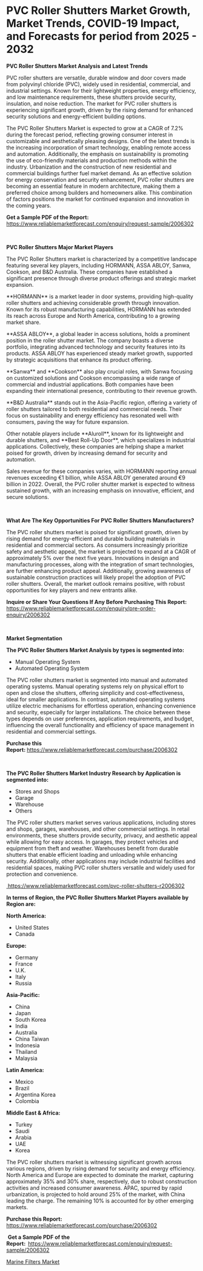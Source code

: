 <p><h1>PVC Roller Shutters Market Growth, Market Trends, COVID-19 Impact, and Forecasts for period from 2025 - 2032</h1></p><p><strong>PVC Roller Shutters Market Analysis and Latest Trends</strong></p>
<p><p>PVC roller shutters are versatile, durable window and door covers made from polyvinyl chloride (PVC), widely used in residential, commercial, and industrial settings. Known for their lightweight properties, energy efficiency, and low maintenance requirements, these shutters provide security, insulation, and noise reduction. The market for PVC roller shutters is experiencing significant growth, driven by the rising demand for enhanced security solutions and energy-efficient building options.</p><p>The PVC Roller Shutters Market is expected to grow at a CAGR of 7.2% during the forecast period, reflecting growing consumer interest in customizable and aesthetically pleasing designs. One of the latest trends is the increasing incorporation of smart technology, enabling remote access and automation. Additionally, the emphasis on sustainability is promoting the use of eco-friendly materials and production methods within the industry. Urbanization and the construction of new residential and commercial buildings further fuel market demand. As an effective solution for energy conservation and security enhancement, PVC roller shutters are becoming an essential feature in modern architecture, making them a preferred choice among builders and homeowners alike. This combination of factors positions the market for continued expansion and innovation in the coming years.</p></p>
<p><strong>Get a Sample PDF of the Report:&nbsp;</strong> <a href="https://www.reliablemarketforecast.com/enquiry/request-sample/2006302?utm_campaign=2308&utm_medium=2&utm_source=Github&utm_content=ia&utm_term=10042025&utm_id=pvc-roller-shutters">https://www.reliablemarketforecast.com/enquiry/request-sample/2006302</a></p>
<p>&nbsp;</p>
<p><strong>PVC Roller Shutters Major Market Players</strong></p>
<p><p>The PVC Roller Shutters market is characterized by a competitive landscape featuring several key players, including HORMANN, ASSA ABLOY, Sanwa, Cookson, and B&D Australia. These companies have established a significant presence through diverse product offerings and strategic market expansion.</p><p>**HORMANN** is a market leader in door systems, providing high-quality roller shutters and achieving considerable growth through innovation. Known for its robust manufacturing capabilities, HORMANN has extended its reach across Europe and North America, contributing to a growing market share.</p><p>**ASSA ABLOY**, a global leader in access solutions, holds a prominent position in the roller shutter market. The company boasts a diverse portfolio, integrating advanced technology and security features into its products. ASSA ABLOY has experienced steady market growth, supported by strategic acquisitions that enhance its product offering.</p><p>**Sanwa** and **Cookson** also play crucial roles, with Sanwa focusing on customized solutions and Cookson encompassing a wide range of commercial and industrial applications. Both companies have been expanding their international presence, contributing to their revenue growth.</p><p>**B&D Australia** stands out in the Asia-Pacific region, offering a variety of roller shutters tailored to both residential and commercial needs. Their focus on sustainability and energy efficiency has resonated well with consumers, paving the way for future expansion.</p><p>Other notable players include **Aluroll**, known for its lightweight and durable shutters, and **Best Roll-Up Door**, which specializes in industrial applications. Collectively, these companies are helping shape a market poised for growth, driven by increasing demand for security and automation.</p><p>Sales revenue for these companies varies, with HORMANN reporting annual revenues exceeding €1 billion, while ASSA ABLOY generated around €9 billion in 2022. Overall, the PVC roller shutter market is expected to witness sustained growth, with an increasing emphasis on innovative, efficient, and secure solutions.</p></p>
<p>&nbsp;</p>
<p><strong>What Are The Key Opportunities For PVC Roller Shutters Manufacturers?</strong></p>
<p><p>The PVC roller shutters market is poised for significant growth, driven by rising demand for energy-efficient and durable building materials in residential and commercial sectors. As consumers increasingly prioritize safety and aesthetic appeal, the market is projected to expand at a CAGR of approximately 5% over the next five years. Innovations in design and manufacturing processes, along with the integration of smart technologies, are further enhancing product appeal. Additionally, growing awareness of sustainable construction practices will likely propel the adoption of PVC roller shutters. Overall, the market outlook remains positive, with robust opportunities for key players and new entrants alike.</p></p>
<p><strong>Inquire or Share Your Questions If Any Before Purchasing This Report:</strong> <a href="https://www.reliablemarketforecast.com/enquiry/pre-order-enquiry/2006302?utm_campaign=2308&utm_medium=2&utm_source=Github&utm_content=ia&utm_term=10042025&utm_id=pvc-roller-shutters">https://www.reliablemarketforecast.com/enquiry/pre-order-enquiry/2006302</a></p>
<p>&nbsp;</p>
<p><strong>Market Segmentation</strong></p>
<p><strong>The PVC Roller Shutters Market Analysis by types is segmented into:</strong></p>
<p><ul><li>Manual Operating System</li><li>Automated Operating System</li></ul></p>
<p><p>The PVC roller shutters market is segmented into manual and automated operating systems. Manual operating systems rely on physical effort to open and close the shutters, offering simplicity and cost-effectiveness, ideal for smaller applications. In contrast, automated operating systems utilize electric mechanisms for effortless operation, enhancing convenience and security, especially for larger installations. The choice between these types depends on user preferences, application requirements, and budget, influencing the overall functionality and efficiency of space management in residential and commercial settings.</p></p>
<p><strong>Purchase this Report:&nbsp;</strong><a href="https://www.reliablemarketforecast.com/purchase/2006302?utm_campaign=2308&utm_medium=2&utm_source=Github&utm_content=ia&utm_term=10042025&utm_id=pvc-roller-shutters">https://www.reliablemarketforecast.com/purchase/2006302</a></p>
<p>&nbsp;</p>
<p><strong>The PVC Roller Shutters Market Industry Research by Application is segmented into:</strong></p>
<p><ul><li>Stores and Shops</li><li>Garage</li><li>Warehouse</li><li>Others</li></ul></p>
<p><p>The PVC roller shutters market serves various applications, including stores and shops, garages, warehouses, and other commercial settings. In retail environments, these shutters provide security, privacy, and aesthetic appeal while allowing for easy access. In garages, they protect vehicles and equipment from theft and weather. Warehouses benefit from durable shutters that enable efficient loading and unloading while enhancing security. Additionally, other applications may include industrial facilities and residential spaces, making PVC roller shutters versatile and widely used for protection and convenience.</p></p>
<p><a href="https://www.reliablemarketforecast.com/pvc-roller-shutters-r2006302?utm_campaign=2308&utm_medium=2&utm_source=Github&utm_content=ia&utm_term=10042025&utm_id=pvc-roller-shutters">&nbsp;https://www.reliablemarketforecast.com/pvc-roller-shutters-r2006302</a></p>
<p><strong>In terms of Region, the PVC Roller Shutters Market Players available by Region are:</strong></p>
<p>
    <p> <strong> North America: </strong>
        <ul>
            <li>United States</li>
            <li>Canada</li>
        </ul>
        </p> 
    <p> <strong> Europe: </strong>
        <ul>
            <li>Germany</li>
            <li>France</li>
            <li>U.K.</li>
            <li>Italy</li>
            <li>Russia</li>
        </ul>
        </p> 
    <p> <strong> Asia-Pacific: </strong>
        <ul>
            <li>China</li>
            <li>Japan</li>
            <li>South Korea</li>
            <li>India</li>
            <li>Australia</li>
            <li>China Taiwan</li>
            <li>Indonesia</li>
            <li>Thailand</li>
            <li>Malaysia</li>
        </ul>
        </p> 
    <p> <strong> Latin America: </strong>
        <ul>
            <li>Mexico</li>
            <li>Brazil</li>
            <li>Argentina Korea</li>
            <li>Colombia</li>
        </ul>
        </p> 
    <p> <strong> Middle East & Africa: </strong>
        <ul>
            <li>Turkey</li>
            <li>Saudi</li>
            <li>Arabia</li>
            <li>UAE</li>
            <li>Korea</li>
        </ul>
    </p>
    </p>
<p><p>The PVC roller shutters market is witnessing significant growth across various regions, driven by rising demand for security and energy efficiency. North America and Europe are expected to dominate the market, capturing approximately 35% and 30% share, respectively, due to robust construction activities and increased consumer awareness. APAC, spurred by rapid urbanization, is projected to hold around 25% of the market, with China leading the charge. The remaining 10% is accounted for by other emerging markets.</p></p>
<p><strong>Purchase this Report: </strong><a href="https://www.reliablemarketforecast.com/purchase/2006302?utm_campaign=2308&utm_medium=2&utm_source=Github&utm_content=ia&utm_term=10042025&utm_id=pvc-roller-shutters">https://www.reliablemarketforecast.com/purchase/2006302</a></p>
<p>&nbsp;<strong>Get a Sample PDF of the Report:&nbsp;&nbsp;</strong><a href="https://www.reliablemarketforecast.com/enquiry/request-sample/2006302?utm_campaign=2308&utm_medium=2&utm_source=Github&utm_content=ia&utm_term=10042025&utm_id=pvc-roller-shutters">https://www.reliablemarketforecast.com/enquiry/request-sample/2006302</a></p>
<p><strong></strong></p>
<p><p><a href="https://github.com/danitkeavyx7/Market-Research-Report-List-1/blob/main/marine-filters-market.md?utm_campaign=2308&utm_medium=2&utm_source=Github&utm_content=ia&utm_term=10042025&utm_id=pvc-roller-shutters">Marine Filters Market</a></p></p>